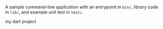 A sample command-line application with an entrypoint in `bin/`, library code
in `lib/`, and example unit test in `test/`.

my dart project






































